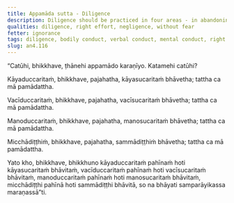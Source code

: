 ```yaml
---
title: Appamāda sutta - Diligence
description: Diligence should be practiced in four areas - in abandoning bodily, verbal, and mental misconduct, and wrong view.
qualities: diligence, right effort, negligence, without fear
fetter: ignorance
tags: diligence, bodily conduct, verbal conduct, mental conduct, right view, wrong view, an, an4
slug: an4.116
---
```


“Catūhi, bhikkhave, ṭhānehi appamādo karaṇīyo. Katamehi catūhi?

Kāyaduccaritaṁ, bhikkhave, pajahatha, kāyasucaritaṁ bhāvetha; tattha ca mā pamādattha.

Vacīduccaritaṁ, bhikkhave, pajahatha, vacīsucaritaṁ bhāvetha; tattha ca mā pamādattha.

Manoduccaritaṁ, bhikkhave, pajahatha, manosucaritaṁ bhāvetha; tattha ca mā pamādattha.

Micchādiṭṭhiṁ, bhikkhave, pajahatha, sammādiṭṭhiṁ bhāvetha; tattha ca mā pamādattha.

Yato kho, bhikkhave, bhikkhuno kāyaduccaritaṁ pahīnaṁ hoti kāyasucaritaṁ bhāvitaṁ, vacīduccaritaṁ pahīnaṁ hoti vacīsucaritaṁ bhāvitaṁ, manoduccaritaṁ pahīnaṁ hoti manosucaritaṁ bhāvitaṁ, micchādiṭṭhi pahīnā hoti sammādiṭṭhi bhāvitā, so na bhāyati samparāyikassa maraṇassā”ti.
